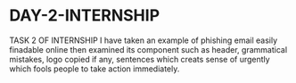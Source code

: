 # DAY-2-INTERNSHIP
TASK 2 OF INTERNSHIP
I have taken an example of phishing email easily finadable online
then examined its component such as header, grammatical mistakes, logo copied if any, sentences which creats sense of urgently which fools people to take action immediately.
